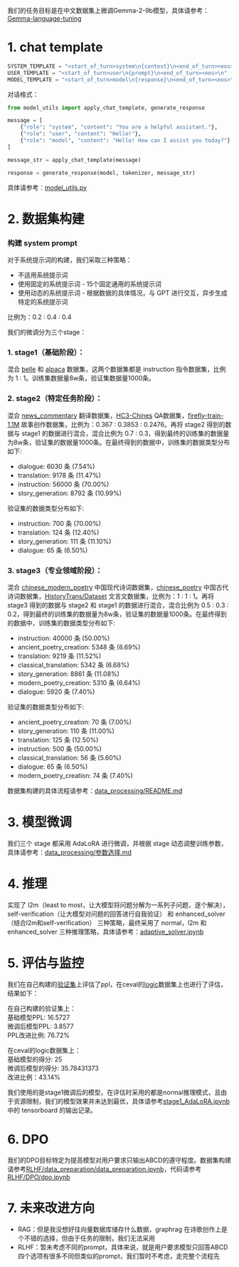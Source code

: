 我们的任务目标是在中文数据集上微调Gemma-2-9b模型，具体请参考：[Gemma-language-tuning](https://www.kaggle.com/competitions/gemma-language-tuning)

# 1. chat template

``` python
SYSTEM_TEMPLATE = "<start_of_turn>system\n{context}\n<end_of_turn><eos>\n"
USER_TEMPLATE = "<start_of_turn>user\n{prompt}\n<end_of_turn><eos>\n"
MODEL_TEMPLATE = "<start_of_turn>model\n{response}\n<end_of_turn><eos>\n"
```

对话格式：

``` python
from model_utils import apply_chat_template, generate_response

message = [
    {"role": "system", "content": "You are a helpful assistant."},
    {"role": "user", "content": "Hello!"},
    {"role": "model", "content": "Hello! How can I assist you today?"}
]

message_str = apply_chat_template(message)

response = generate_response(model, tokenizer, message_str)
```

具体请参考：[model_utils.py](https://github.com/Cui-Peng-624/GemmaLM-Chinese/tree/main/src/core/utils/model_utils.py)

# 2. 数据集构建

### 构建 system prompt          
 
对于系统提示词的构建，我们采取三种策略：     
- 不适用系统提示词      
- 使用固定的系统提示词 - 15个固定通用的系统提示词       
- 使用动态的系统提示词 - 根据数据的具体情况，与 GPT 进行交互，异步生成特定的系统提示词       

比例为：0.2 : 0.4 : 0.4            

我们的微调分为三个stage：

### 1. stage1（基础阶段）：
混合 [belle](https://huggingface.co/datasets/BelleGroup/train_1M_CN) 和 [alpaca](https://huggingface.co/datasets/silk-road/alpaca-data-gpt4-chinese) 数据集，这两个数据集都是 instruction 指令数据集，比例为 1 : 1。训练集数据量8w条，验证集数据量1000条。

### 2. stage2（特定任务阶段）：
混合 [news_commentary](https://huggingface.co/datasets/Helsinki-NLP/news_commentary) 翻译数据集，[HC3-Chines](https://huggingface.co/datasets/Hello-SimpleAI/HC3-Chinese) QA数据集，[firefly-train-1.1M](https://huggingface.co/datasets/YeungNLP/firefly-train-1.1M) 故事创作数据集，比例为：0.367 : 0.3853 : 0.2476。再将 stage2 得到的数据与 stage1 的数据进行混合，混合比例为 0.7 : 0.3，得到最终的训练集的数据量为8w条，验证集的数据量1000条。在最终得到的数据中，训练集的数据类型分布如下:
- dialogue: 6030 条 (7.54%)
- translation: 9178 条 (11.47%)
- instruction: 56000 条 (70.00%)
- story_generation: 8792 条 (10.99%)

验证集的数据类型分布如下:
- instruction: 700 条 (70.00%)
- translation: 124 条 (12.40%)
- story_generation: 111 条 (11.10%)
- dialogue: 65 条 (6.50%)

### 3. stage3（专业领域阶段）：
混合 [chinese_modern_poetry](https://huggingface.co/datasets/Iess/chinese_modern_poetry) 中国现代诗词数据集，[chinese_poetry](https://huggingface.co/datasets/ddnoodle/chinese_poetry) 中国古代诗词数据集，[HistoryTrans/Dataset](https://huggingface.co/datasets/HistoryTrans/Dataset) 文言文数据集，比例为：1 : 1 : 1。再将 stage3 得到的数据与 stage2 和 stage1 的数据进行混合，混合比例为 0.5 : 0.3 : 0.2，得到最终的训练集的数据量为8w条，验证集的数据量1000条。在最终得到的数据中，训练集的数据类型分布如下:
- instruction: 40000 条 (50.00%)
- ancient_poetry_creation: 5348 条 (6.69%)
- translation: 9219 条 (11.52%)
- classical_translation: 5342 条 (6.68%)
- story_generation: 8861 条 (11.08%)
- modern_poetry_creation: 5310 条 (6.64%)
- dialogue: 5920 条 (7.40%)

验证集的数据类型分布如下:
- ancient_poetry_creation: 70 条 (7.00%)
- story_generation: 110 条 (11.00%)
- translation: 125 条 (12.50%)
- instruction: 500 条 (50.00%)
- classical_translation: 56 条 (5.60%)
- dialogue: 65 条 (6.50%)
- modern_poetry_creation: 74 条 (7.40%)

数据集构建的具体流程请参考：[data_processing/README.md](https://github.com/Cui-Peng-624/GemmaLM-Chinese/blob/main/src/data_processing/README.md)

# 3. 模型微调

我们三个 stage 都采用 AdaLoRA 进行微调，并根据 stage 动态调整训练参数，具体请参考：[data_processing/参数选择.md](https://github.com/Cui-Peng-624/GemmaLM-Chinese/blob/main/src/data_processing/%E5%8F%82%E6%95%B0%E9%80%89%E6%8B%A9.md)

# 4. 推理

实现了 l2m（least to most，让大模型将问题分解为一系列子问题，逐个解决），self-verification（让大模型对问题的回答进行自我验证） 和 enhanced_solver（结合l2m和self-verification） 三种策略，最终采用了 normal，l2m 和 enhanced_solver 三种推理策略，具体请参考：[adaptive_solver.ipynb](https://github.com/Cui-Peng-624/GemmaLM-Chinese/blob/main/src/core/solvers/adaptive_solver.ipynb)    

# 5. 评估与监控

我们在自己构建的[验证集](https://github.com/Cui-Peng-624/GemmaLM-Chinese/blob/main/src/data_processing/stage1/data_final/val_data.json)上评估了ppl，在ceval的[logic](https://huggingface.co/datasets/ceval/ceval-exam/viewer/logic)数据集上也进行了评估，结果如下：

在自己构建的验证集上：  
基础模型PPL: 16.5727        
微调后模型PPL: 3.8577                
PPL改进比例: 76.72%                

在ceval的logic数据集上：         
基础模型的得分: 25            
微调后模型的得分: 35.78431373            
改进比例：43.14%       

我们使用的是stage1微调后的模型，在评估时采用的都是normal推理模式，且由于资源限制，我们的模型效果并未达到最优，具体请参考[stage1_AdaLoRA.ipynb](https://github.com/Cui-Peng-624/GemmaLM-Chinese/blob/main/src/fine-tuning/stage1_AdaLoRA.ipynb)中的 tensorboard 的输出记录。

# 6. DPO

我们的DPO目标特定为提高模型对用户要求只输出ABCD的遵守程度。数据集构建请参考[RLHF/data_preparation/data_preparation.ipynb](https://github.com/Cui-Peng-624/GemmaLM-Chinese/blob/main/src/RLHF/data_preparation/data_preparation.ipynb)，代码请参考[RLHF/DPO/dpo.ipynb](https://github.com/Cui-Peng-624/GemmaLM-Chinese/blob/main/src/RLHF/DPO/dpo.ipynb)


# 7. 未来改进方向
- RAG：但是我没想好往向量数据库储存什么数据，graphrag 在诗歌创作上是个不错的选择，但由于任务的限制，我们无法采用
- RLHF：暂未考虑不同的prompt，具体来说，就是用户要求模型只回答ABCD四个选项有很多不同但类似的prompt，我们暂时不考虑，走完整个流程先